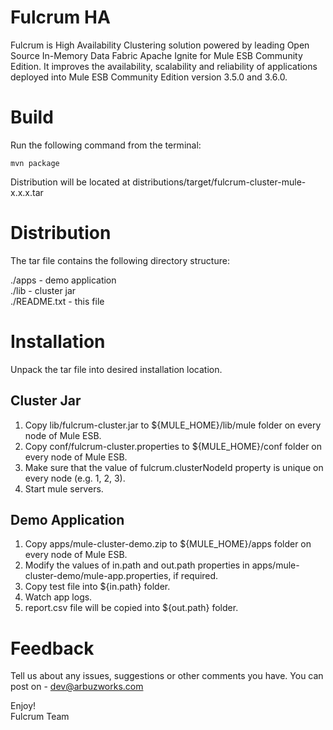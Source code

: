 # Fulcrum HA
Fulcrum is High Availability Clustering solution powered by leading Open Source In-Memory Data Fabric Apache Ignite for Mule ESB Community Edition. It improves the availability, scalability and reliability of applications deployed into Mule ESB Community Edition version 3.5.0 and 3.6.0.

# Build
Run the following command from the terminal:

    mvn package

Distribution will be located at distributions/target/fulcrum-cluster-mule-x.x.x.tar

# Distribution
The tar file contains the following directory structure:

./apps                 - demo application  
./lib                  - cluster jar  
./README.txt           - this file  

# Installation
Unpack the tar file into desired installation location. 

## Cluster Jar
1. Copy lib/fulcrum-cluster.jar to ${MULE_HOME}/lib/mule folder on every node of Mule ESB.
2. Copy conf/fulcrum-cluster.properties to ${MULE_HOME}/conf folder on every node of Mule ESB.
3. Make sure that the value of fulcrum.clusterNodeId property is unique on every node (e.g. 1, 2, 3).
4. Start mule servers.

## Demo Application
1. Copy apps/mule-cluster-demo.zip to ${MULE_HOME}/apps folder on every node of Mule ESB.
2. Modify the values of in.path and out.path properties in apps/mule-cluster-demo/mule-app.properties, if required.
3. Copy test file into ${in.path} folder.
4. Watch app logs.
5. report.csv file will be copied into ${out.path} folder.
 
# Feedback
Tell us about any issues, suggestions or other comments you have.
You can post on - dev@arbuzworks.com

Enjoy!  
Fulcrum Team
